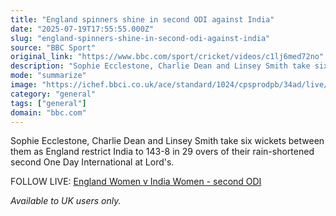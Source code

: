 ```yaml
---
title: "England spinners shine in second ODI against India"
date: "2025-07-19T17:55:55.000Z"
slug: "england-spinners-shine-in-second-odi-against-india"
source: "BBC Sport"
original_link: "https://www.bbc.com/sport/cricket/videos/c1lj6med72no"
description: "Sophie Ecclestone, Charlie Dean and Linsey Smith take six wickets between them as England restrict India to 143-8 in 29 overs of their rain-shortened second One Day International at Lord's."
mode: "summarize"
image: "https://ichef.bbci.co.uk/ace/standard/1024/cpsprodpb/34ad/live/07f73150-64c9-11f0-8dbd-f3d32ebd3327.jpg"
category: "general"
tags: ["general"]
domain: "bbc.com"
---
```

<div id="readability-page-1" class="page"><div><p>Sophie Ecclestone, Charlie Dean and Linsey Smith take six wickets between them as England restrict India to 143-8 in 29 overs of their rain-shortened second One Day International at Lord's.</p><p>FOLLOW LIVE: <a href="https://www.bbc.com/sport/cricket/live/cvgpl2lj87rt">England Women v India Women - second ODI</a></p><p><i>Available to UK users only.</i></p></div></div>